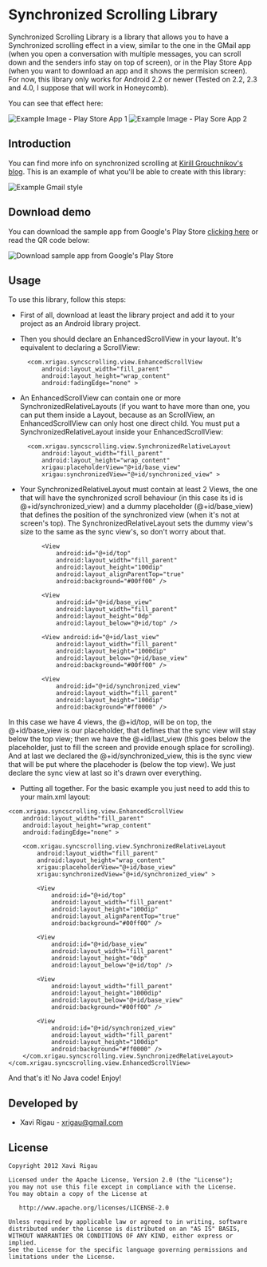 Synchronized Scrolling Library
==============================

Synchronized Scrolling Library is a library that allows you to have a Synchronized scrolling effect in a view, similar to the one in the GMail app (when you open a conversation with multiple messages, you can scroll down and the senders info stay on top of screen), or in the Play Store App (when you want to download an app and it shows the permision screen). For now, this library only works for Android 2.2 or newer (Tested on 2.2, 2.3 and 4.0, I suppose that will work in Honeycomb).

You can see that effect here:

![Example Image - Play Store App 1][1] ![Example Image - Play Sore App 2][2]


Introduction
------------

You can find more info on synchronized scrolling at [Kirill Grouchnikov's blog][3].
This is an example of what you'll be able to create with this library:

![Example Gmail style][4]


Download demo
-------------

You can download the sample app from Google's Play Store [clicking here][5] or read the QR code below:

![Download sample app from Google's Play Store][6]


Usage
-----

To use this library, follow this steps:

* First of all, download at least the library project and add it to your project as an Android library project.

* Then you should declare an EnhancedScrollView in your layout. It's equivalent to declaring a ScrollView:

        <com.xrigau.syncscrolling.view.EnhancedScrollView
            android:layout_width="fill_parent"
            android:layout_height="wrap_content"
            android:fadingEdge="none" >

* An EnhancedScrollView can contain one or more SynchronizedRelativeLayouts (if you want to have more than one, you can put them inside a Layout, because as an ScrollView, an EnhancedScrollView can only host one direct child. You must put a SynchronizedRelativeLayout inside your EnhancedScrollView:

        <com.xrigau.syncscrolling.view.SynchronizedRelativeLayout
            android:layout_width="fill_parent"
            android:layout_height="wrap_content"
            xrigau:placeholderView="@+id/base_view"
            xrigau:synchronizedView="@+id/synchronized_view" >

* Your SynchronizedRelativeLayout must contain at least 2 Views, the one that will have the synchronized scroll behaviour (in this case its id is @+id/synchronized_view) and a dummy placeholder (@+id/base_view) that defines the position of the synchronized view (when it's not at screen's top). The SynchronizedRelativeLayout sets the dummy view's size to the same as the sync view's, so don't worry about that.

            <View
                android:id="@+id/top"
                android:layout_width="fill_parent"
                android:layout_height="100dip"
                android:layout_alignParentTop="true"
                android:background="#00ff00" />

            <View
                android:id="@+id/base_view"
                android:layout_width="fill_parent"
                android:layout_height="0dp"
                android:layout_below="@+id/top" />

            <View android:id="@+id/last_view"
                android:layout_width="fill_parent"
                android:layout_height="1000dip"
                android:layout_below="@+id/base_view"
                android:background="#00ff00" />

            <View
                android:id="@+id/synchronized_view"
                android:layout_width="fill_parent"
                android:layout_height="100dip"
                android:background="#ff0000" />

In this case we have 4 views, the @+id/top, will be on top, the @+id/base_view is our placeholder, that defines that the sync view will stay below the top view; then we have the @+id/last_view (this goes below the placeholder, just to fill the screen and provide enough splace for scrolling). And at last we declared the @+id/synchronized_view, this is the sync view that will be put where the placehoder is (below the top view). We just declare the sync view at last so it's drawn over everything.

* Putting all together. For the basic example you just need to add this to your main.xml layout:

<LinearLayout xmlns:android="http://schemas.android.com/apk/res/android"
    xmlns:xrigau="http://schemas.android.com/apk/res-auto"
    android:layout_width="fill_parent"
    android:layout_height="fill_parent"
    android:orientation="vertical" >

    <com.xrigau.syncscrolling.view.EnhancedScrollView
        android:layout_width="fill_parent"
        android:layout_height="wrap_content"
        android:fadingEdge="none" >

        <com.xrigau.syncscrolling.view.SynchronizedRelativeLayout
            android:layout_width="fill_parent"
            android:layout_height="wrap_content"
            xrigau:placeholderView="@+id/base_view"
            xrigau:synchronizedView="@+id/synchronized_view" >

            <View
                android:id="@+id/top"
                android:layout_width="fill_parent"
                android:layout_height="100dip"
                android:layout_alignParentTop="true"
                android:background="#00ff00" />

            <View
                android:id="@+id/base_view"
                android:layout_width="fill_parent"
                android:layout_height="0dp"
                android:layout_below="@+id/top" />

            <View
                android:layout_width="fill_parent"
                android:layout_height="1000dip"
                android:layout_below="@+id/base_view"
                android:background="#00ff00" />

            <View
                android:id="@+id/synchronized_view"
                android:layout_width="fill_parent"
                android:layout_height="100dip"
                android:background="#ff0000" />
        </com.xrigau.syncscrolling.view.SynchronizedRelativeLayout>
    </com.xrigau.syncscrolling.view.EnhancedScrollView>

</LinearLayout>


And that's it! No Java code! Enjoy!

Developed by
------------

* Xavi Rigau - <xrigau@gmail.com>



License
-------

    Copyright 2012 Xavi Rigau

    Licensed under the Apache License, Version 2.0 (the "License");
    you may not use this file except in compliance with the License.
    You may obtain a copy of the License at

       http://www.apache.org/licenses/LICENSE-2.0

    Unless required by applicable law or agreed to in writing, software
    distributed under the License is distributed on an "AS IS" BASIS,
    WITHOUT WARRANTIES OR CONDITIONS OF ANY KIND, either express or implied.
    See the License for the specific language governing permissions and
    limitations under the License.

	
 [1]: http://farm7.static.flickr.com/6002/5951568960_83645dd316.jpg
 [2]: http://farm7.static.flickr.com/6137/5951013387_4996df9339.jpg
 [3]: http://www.pushing-pixels.org/2011/07/18/android-tips-and-tricks-synchronized-scrolling.html
 [4]: http://xavirigau.com/public_img/github_intro_gmail_style_example.jpg
 [5]: https://play.google.com/store/apps/details?id=com.xrigau.syncscrolling.samples
 [6]: http://xavirigau.com/public_img/qr-code-syncscroll-samples.png